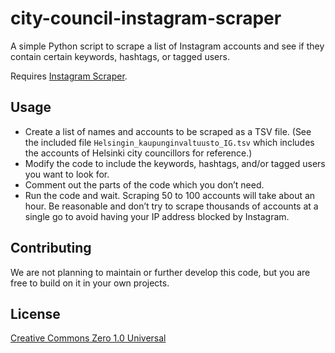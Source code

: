 # city-council-instagram-scraper

A simple Python script to scrape a list of Instagram accounts and see if they contain certain keywords, hashtags, or tagged users.

Requires [Instagram Scraper](https://github.com/arc298/instagram-scraper).

## Usage

* Create a list of names and accounts to be scraped as a TSV file. (See the included file `Helsingin_kaupunginvaltuusto_IG.tsv` which includes the accounts of Helsinki city councillors for reference.)
* Modify the code to include the keywords, hashtags, and/or tagged users you want to look for.
* Comment out the parts of the code which you don’t need.
* Run the code and wait. Scraping 50 to 100 accounts will take about an hour. Be reasonable and don’t try to scrape thousands of accounts at a single go to avoid having your IP address blocked by Instagram.

## Contributing

We are not planning to maintain or further develop this code, but you are free to build on it in your own projects.

## License

[Creative Commons Zero 1.0 Universal](https://creativecommons.org/publicdomain/zero/1.0/)